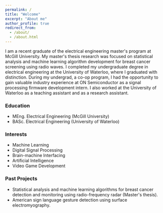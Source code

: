 ```yaml
---
permalink: /
title: "Welcome"
excerpt: "About me"
author_profile: true
redirect_from:
  - /about/
  - /about.html
---
```


I am a recent graduate of the electrical engineering master's program at McGill University. My master's thesis research was focused on statistical analysis and machine learning algorithm development for breast cancer screening using radio waves. I completed my undergraduate degree in electrical engineering at the University of Waterloo, where I graduated with distinction. During my undergrad, a co-op program, I had the opportunity to gain valuable industry experience at ON Semiconductor as a signal processing firmware development intern. I also worked at the University of Waterloo as a teaching assistant and as a research assistant.

### Education
* MEng. Electrical Engineering (McGill University)
* BASc. Electrical Engineering (University of Waterloo)

### Interests
* Machine Learning
* Digital Signal Processing
* Brain-machine Interfacing
* Artificial Intelligence
* Video Game Development

### Past Projects
* Statistical analysis and machine learning algorithms for breast cancer detection and monitoring using radio-frequency radar (Master's thesis).
* American sign language gesture detection using surface electromyography.
